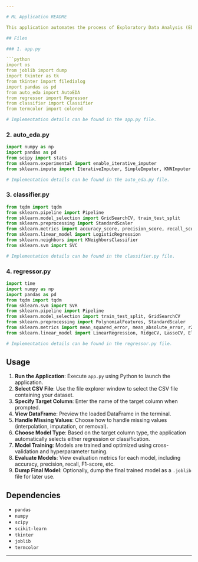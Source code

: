 ```yaml
---

# ML Application README

This application automates the process of Exploratory Data Analysis (EDA), feature engineering, model selection, and model training for both regression and classification tasks. The user can simply input a CSV file, specify the target column, and the application will handle the rest, including handling missing values, encoding categorical features, selecting the appropriate model, and hyperparameter tuning.

## Files

### 1. app.py

```python
import os
from joblib import dump
import tkinter as tk
from tkinter import filedialog
import pandas as pd
from auto_eda import AutoEDA
from regressor import Regressor
from classifier import Classifier
from termcolor import colored

# Implementation details can be found in the app.py file.
```

### 2. auto_eda.py

```python
import numpy as np
import pandas as pd
from scipy import stats
from sklearn.experimental import enable_iterative_imputer
from sklearn.impute import IterativeImputer, SimpleImputer, KNNImputer

# Implementation details can be found in the auto_eda.py file.
```

### 3. classifier.py

```python
from tqdm import tqdm
from sklearn.pipeline import Pipeline
from sklearn.model_selection import GridSearchCV, train_test_split
from sklearn.preprocessing import StandardScaler
from sklearn.metrics import accuracy_score, precision_score, recall_score, f1_score
from sklearn.linear_model import LogisticRegression
from sklearn.neighbors import KNeighborsClassifier
from sklearn.svm import SVC

# Implementation details can be found in the classifier.py file.
```

### 4. regressor.py

```python
import time
import numpy as np
import pandas as pd
from tqdm import tqdm
from sklearn.svm import SVR
from sklearn.pipeline import Pipeline
from sklearn.model_selection import train_test_split, GridSearchCV
from sklearn.preprocessing import PolynomialFeatures, StandardScaler
from sklearn.metrics import mean_squared_error, mean_absolute_error, r2_score
from sklearn.linear_model import LinearRegression, RidgeCV, LassoCV, ElasticNetCV

# Implementation details can be found in the regressor.py file.
```

## Usage

1. **Run the Application**: Execute `app.py` using Python to launch the application.
2. **Select CSV File**: Use the file explorer window to select the CSV file containing your dataset.
3. **Specify Target Column**: Enter the name of the target column when prompted.
4. **View DataFrame**: Preview the loaded DataFrame in the terminal.
5. **Handle Missing Values**: Choose how to handle missing values (interpolation, imputation, or removal).
6. **Choose Model Type**: Based on the target column type, the application automatically selects either regression or classification.
7. **Model Training**: Models are trained and optimized using cross-validation and hyperparameter tuning.
8. **Evaluate Models**: View evaluation metrics for each model, including accuracy, precision, recall, F1-score, etc.
9. **Dump Final Model**: Optionally, dump the final trained model as a `.joblib` file for later use.

## Dependencies

- `pandas`
- `numpy`
- `scipy`
- `scikit-learn`
- `tkinter`
- `joblib`
- `termcolor`

---
```

